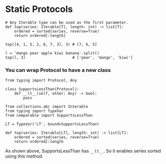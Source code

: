 # Static Protocols
```
# Any Iterable type can be used as the first parameter.
def top(series: Iterable[T], length: int) -> list[T]:
    ordered = sorted(series, reverse=True)
    return ordered[:length]
    
top([4, 1, 5, 2, 6, 7, 3], 3) # [7, 6, 5]

l = 'mango pear apple kiwi banana'.split()
top(l, 3)                     # ['pear', 'mango', 'kiwi']
```

### You can wrap Protocol to have a new class
```
from typing import Protocol, Any

class SupportsLessThan(Protocol):
    def __lt__(self, other: Any) -> bool:
        pass
        
from collections.abc import Interable
from typing import TypeVar
from comparable import SupportsLessThan

LT = TypeVar('LT', bound=SupportsLessThan)

def top(series: Iterable[LT], length: int) -> list[LT]:
    ordered = sorted(series, reverse=True)
    return ordered[:length

```

As shown above, SupportsLessThan has `__lt__`. So it enables series sorted using this method.
